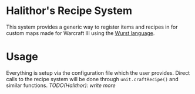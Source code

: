 # Halithor's Recipe System
This system provides a generic way to register items and recipes in for custom
maps made for Warcraft III using the [Wurst language](https://wurstlang.org/). 

# Usage
Everything is setup via the configuration file which the user provides. Direct 
calls to the recipe system will be done through `unit.craftRecipe()` and similar functions. *TODO(Halithor): write more*